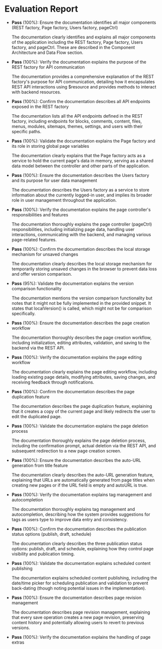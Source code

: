 # Evaluation Report

- **Pass** (100%): Ensure the documentation identifies all major components (REST factory, Page factory, Users factory, pageCtrl)
  
  The documentation clearly identifies and explains all major components of the application including the REST factory, Page factory, Users factory, and pageCtrl. These are described in the Component Architecture and Data Flow section.

- **Pass** (100%): Verify the documentation explains the purpose of the REST factory for API communication
  
  The documentation provides a comprehensive explanation of the REST factory's purpose for API communication, detailing how it encapsulates REST API interactions using $resource and provides methods to interact with backend resources.

- **Pass** (100%): Confirm the documentation describes all API endpoints exposed in the REST factory
  
  The documentation lists all the API endpoints defined in the REST factory, including endpoints for blocks, comments, content, files, menus, modules, sitemaps, themes, settings, and users with their specific paths.

- **Pass** (100%): Validate the documentation explains the Page factory and its role in storing global page variables
  
  The documentation clearly explains that the Page factory acts as a service to hold the current page's data in memory, serving as a shared data model between the controller and other parts of the application.

- **Pass** (100%): Ensure the documentation describes the Users factory and its purpose for user data management
  
  The documentation describes the Users factory as a service to store information about the currently logged-in user, and implies its broader role in user management throughout the application.

- **Pass** (100%): Verify the documentation explains the page controller's responsibilities and features
  
  The documentation thoroughly explains the page controller (pageCtrl) responsibilities, including initializing page data, handling user interactions, communicating with the backend, and managing various page-related features.

- **Pass** (100%): Confirm the documentation describes the local storage mechanism for unsaved changes
  
  The documentation clearly describes the local storage mechanism for temporarily storing unsaved changes in the browser to prevent data loss and offer version comparison.

- **Pass** (95%): Validate the documentation explains the version comparison functionality
  
  The documentation mentions the version comparison functionality but notes that it might not be fully implemented in the provided snippet. It states that localVersion() is called, which might not be for comparison specifically.

- **Pass** (100%): Ensure the documentation describes the page creation workflow
  
  The documentation thoroughly describes the page creation workflow, including initialization, editing attributes, validation, and saving to the backend via the REST API.

- **Pass** (100%): Verify the documentation explains the page editing workflow
  
  The documentation clearly explains the page editing workflow, including loading existing page details, modifying attributes, saving changes, and receiving feedback through notifications.

- **Pass** (100%): Confirm the documentation describes the page duplication feature
  
  The documentation describes the page duplication feature, explaining that it creates a copy of the current page and likely redirects the user to edit the duplicated page.

- **Pass** (100%): Validate the documentation explains the page deletion process
  
  The documentation thoroughly explains the page deletion process, including the confirmation prompt, actual deletion via the REST API, and subsequent redirection to a new page creation screen.

- **Pass** (100%): Ensure the documentation describes the auto-URL generation from title feature
  
  The documentation clearly describes the auto-URL generation feature, explaining that URLs are automatically generated from page titles when creating new pages or if the URL field is empty and autoURL is true.

- **Pass** (100%): Verify the documentation explains tag management and autocompletion
  
  The documentation thoroughly explains tag management and autocompletion, describing how the system provides suggestions for tags as users type to improve data entry and consistency.

- **Pass** (100%): Confirm the documentation describes the publication status options (publish, draft, schedule)
  
  The documentation clearly describes the three publication status options: publish, draft, and schedule, explaining how they control page visibility and publication timing.

- **Pass** (100%): Validate the documentation explains scheduled content publishing
  
  The documentation explains scheduled content publishing, including the date/time picker for scheduling publication and validation to prevent back-dating (though noting potential issues in the implementation).

- **Pass** (100%): Ensure the documentation describes page revision management
  
  The documentation describes page revision management, explaining that every save operation creates a new page revision, preserving content history and potentially allowing users to revert to previous versions.

- **Pass** (100%): Verify the documentation explains the handling of page extras